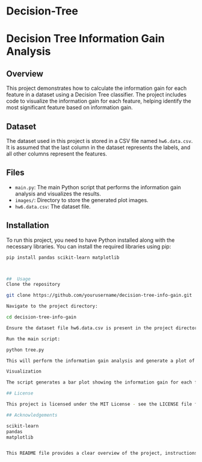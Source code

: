 # Decision-Tree
# Decision Tree Information Gain Analysis

## Overview
This project demonstrates how to calculate the information gain for each feature in a dataset using a Decision Tree classifier. The project includes code to visualize the information gain for each feature, helping identify the most significant feature based on information gain.

## Dataset
The dataset used in this project is stored in a CSV file named `hw6.data.csv`. It is assumed that the last column in the dataset represents the labels, and all other columns represent the features.

## Files
- `main.py`: The main Python script that performs the information gain analysis and visualizes the results.
- `images/`: Directory to store the generated plot images.
- `hw6.data.csv`: The dataset file.

## Installation
To run this project, you need to have Python installed along with the necessary libraries. You can install the required libraries using pip:
```bash
pip install pandas scikit-learn matplotlib



##  Usage
Clone the repository

git clone https://github.com/yourusername/decision-tree-info-gain.git

Navigate to the project directory:

cd decision-tree-info-gain

Ensure the dataset file hw6.data.csv is present in the project directory.

Run the main script:

python tree.py

This will perform the information gain analysis and generate a plot of the information gain for each feature, saved in the images directory.

Visualization

The script generates a bar plot showing the information gain for each feature. The plot is saved as information_gain.png in the images directory.

## License

This project is licensed under the MIT License - see the LICENSE file for details.

## Acknowledgements

scikit-learn
pandas
matplotlib


This README file provides a clear overview of the project, instructions on how to install dependencies and run the code, and details about the functionality of the main script. Adjust the repository URL and any other specific details as necessary.

